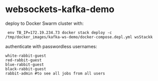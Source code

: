 # websockets-kafka-demo

deploy to Docker Swarm cluster with:
```$xslt
 env TB_IP=172.19.234.73 docker stack deploy -c /tmp/docker_images/kafka-ws-demo/docker-compose.depl.yml wsStackk
```

authenticate with passwordless usernames:
```
white-rabbit-guest
red-rabbit-guest
blue-rabbit-guest
black-rabbit-guest
rabbit-admin #to see all jobs from all users
```
